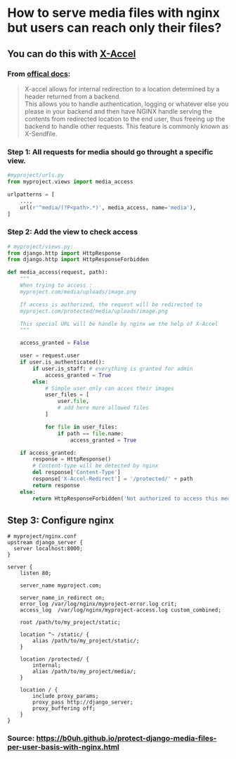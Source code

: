 # How to serve media files with nginx but users can reach only their files?

## You can do this with [X-Accel](https://www.nginx.com/resources/wiki/start/topics/examples/x-accel/)

### From [offical docs](https://www.nginx.com/resources/wiki/start/topics/examples/x-accel/):
> X-accel allows for internal redirection to a location determined by a header returned from a backend. <br>
> This allows you to handle authentication, logging or whatever else you please in your backend and then have NGINX handle serving the contents from redirected location to the end user, thus freeing up the backend to handle other requests. This feature is commonly known as X-Sendfile.

### Step 1: All requests for media should go throught a specific view.
```python
#myproject/urls.py
from myproject.views import media_access

urlpatterns = [
    ...,
    url(r'^media/(?P<path>.*)', media_access, name='media'),
]
```

### Step 2: Add the view to check access
```python
# myproject/views.py:
from django.http import HttpResponse
from django.http import HttpResponseForbidden

def media_access(request, path):
    """
    When trying to access :
    myproject.com/media/uploads/image.png

    If access is authorized, the request will be redirected to
    myproject.com/protected/media/uploads/image.png

    This special URL will be handle by nginx we the help of X-Accel
    """

    access_granted = False

    user = request.user
    if user.is_authenticated():
        if user.is_staff: # everything is granted for admin
            access_granted = True
        else:
            # Simple user only can acces their images
            user_files = [
                user.file,
                # add here more allowed files
            ]

            for file in user_files:
                if path == file.name:
                    access_granted = True

    if access_granted:
        response = HttpResponse()
        # Content-type will be detected by nginx
        del response['Content-Type']
        response['X-Accel-Redirect'] = '/protected/' + path
        return response
    else:
        return HttpResponseForbidden('Not authorized to access this media.')
```


## Step 3: Configure nginx

```nginx
# myproject/nginx.conf
upstream django_server {
  server localhost:8000;
}

server {
    listen 80;

    server_name myproject.com;

    server_name_in_redirect on;
    error_log /var/log/nginx/myproject-error.log crit;
    access_log  /var/log/nginx/myproject-access.log custom_combined;

    root /path/to/my_project/static;

    location ^~ /static/ {
        alias /path/to/my_project/static/;
    }

    location /protected/ {
        internal;
        alias /path/to/my_project/media/;
    }

    location / {
        include proxy_params;
        proxy_pass http://django_server;
        proxy_buffering off;
    }
}
```
### Source: https://b0uh.github.io/protect-django-media-files-per-user-basis-with-nginx.html
